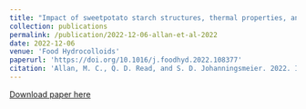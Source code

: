 ```yaml
---
title: "Impact of sweetpotato starch structures, thermal properties, and granules sizes on sweetpotato fry textures"
collection: publications
permalink: /publication/2022-12-06-allan-et-al-2022
date: 2022-12-06
venue: 'Food Hydrocolloids'
paperurl: 'https://doi.org/10.1016/j.foodhyd.2022.108377'
citation: 'Allan, M. C., Q. D. Read, and S. D. Johanningsmeier. 2022. Impact of sweetpotato starch structures, thermal properties, and granules sizes on sweetpotato fry textures. Food Hydrocolloids 2022:108377. DOI: 10.1016/j.foodhyd.2022.108377.'
---
```

[Download paper here](https://doi.org/10.1016/j.foodhyd.2022.108377)
